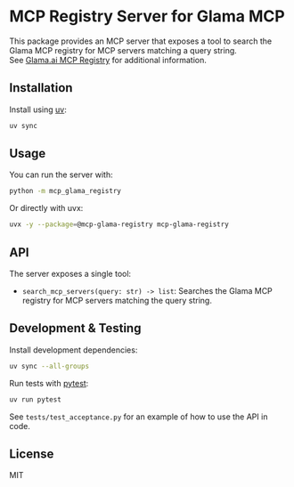 # MCP Registry Server for Glama MCP

This package provides an MCP server that exposes a tool to search the Glama MCP registry for MCP servers matching a query string.  
See [Glama.ai MCP Registry](https://glama.ai/mcp/servers) for additional information.

## Installation

Install using [uv](https://github.com/astral-sh/uv):

```sh
uv sync
```

## Usage

You can run the server with:

```sh
python -m mcp_glama_registry
```

Or directly with uvx:

```sh
uvx -y --package=@mcp-glama-registry mcp-glama-registry
```

## API

The server exposes a single tool:

- `search_mcp_servers(query: str) -> list`: Searches the Glama MCP registry for MCP servers matching the query string.

## Development & Testing

Install development dependencies:

```sh
uv sync --all-groups
```

Run tests with [pytest](https://pytest.org/):

```sh
uv run pytest
```

See `tests/test_acceptance.py` for an example of how to use the API in code.

## License

MIT
